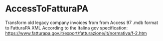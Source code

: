 # AccessToFatturaPA
Transform old legacy company invoices from from Access 97 .mdb format  to FatturaPA XML
 According to the Italina gov specification:
 https://www.fatturapa.gov.it/export/fatturazione/it/normativa/f-2.htm
 
